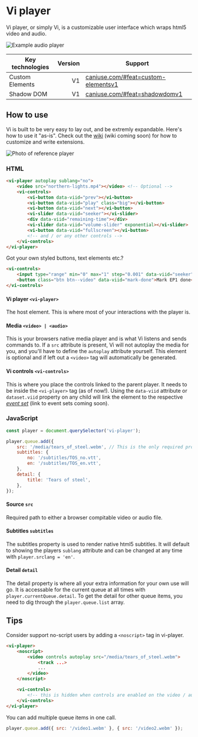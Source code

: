 # Vi player
Vi player, or simply Vi, is a customizable user interface which wraps html5 video and audio.

![Example audio player](http://i.imgur.com/Eacn4L0.png)

| Key technologies | Version | Support                                                                           |
| ---------------- | ------: | --------------------------------------------------------------------------------- |
| Custom Elements  | V1      | [caniuse.com/#feat=custom-elementsv1](http://caniuse.com/#feat=custom-elementsv1) |
| Shadow DOM       | V1      | [caniuse.com/#feat=shadowdomv1](http://caniuse.com/#feat=shadowdomv1)             |

## How to use
Vi is built to be very easy to lay out, and be extremly expandable. Here's how to use it "as-is". Check out the [wiki]() (wiki coming soon) for how to customize and write extensions.

![Photo of reference player](http://i.imgur.com/xuZYh86.png)

### HTML
```html
<vi-player autoplay sublang="no">
    <video src="northern-lights.mp4"></video> <!-- Optional -->
	<vi-controls>
	    <vi-button data-viid="prev"></vi-button>
        <vi-button data-viid="play" class="big"></vi-button>
		<vi-button data-viid="next"></vi-button>
		<vi-slider data-viid="seeker"></vi-slider>
		<div data-viid="remaining-time"></div>
		<vi-slider data-viid="volume-slider" exponential></vi-slider>
        <vi-button data-viid="fullscreen"></vi-button>
        <!-- and / or any other controls -->
	</vi-controls>
</vi-player>
```
Got your own styled buttons, text elements etc.?
```html
<vi-controls>
    <input type="range" min="0" max="1" step="0.001" data-viid="seeker"></button>
    <button class="btn btn--video" data-viid="mark-done">Mark EP1 done</button>
</vi-controls>
```
#### Vi player `<vi-player>`
The host element. This is where most of your interactions with the player is.

#### Media `<video> | <audio>`
This is your browsers native media player and is what Vi listens and sends commands to. If a `src` attribute is present, Vi will not autoplay the media for you, and you'll have to define the `autoplay` attribute yourself. This element is optional and if left out a `<video>` tag will automatically be generated.

#### Vi controls `<vi-controls>`
This is where you place the controls linked to the parent player. It needs to be inside the `<vi-player>` tag (as of now!). Using the `data-viid` attribute or `dataset.viid` property on any child will link the element to the respective [_event set_](#) (link to event sets coming soon).

### JavaScript
```javascript
const player = document.querySelector('vi-player');

player.queue.add({
    src: '/media/tears_of_steel.webm', // This is the only required property
    subtitles: {
        no: '/subtitles/TOS_no.vtt',
        en: '/subtitles/TOS_en.vtt',
    },
    detail: {
        title: 'Tears of steel',
    },
});
```
#### Source `src`
Required path to either a browser compitable video or audio file.

#### Subtitles `subtitles`
The subtitles property is used to render native html5 subtitles. It will default to showing the players `sublang` attribute and can be changed at any time with `player.srclang = 'en'`.

#### Detail `detail`
The detail property is where all your extra information for your own use will go. It is accessable for the current queue at all times with `player.currentQueue.detail`. To get the detail for other queue items, you need to dig through the `player.queue.list` array.

## Tips
Consider support no-script users by adding a `<noscript>` tag in vi-player.
```html
<vi-player>
    <noscript>
        <video controls autoplay src="/media/tears_of_steel.webm">
            <track ...>
            ...
        </video>
    </noscript>

    <vi-controls>
        <!-- this is hidden when controls are enabled on the video / audio tag --->
    </vi-controls>
</vi-player>
```
You can add multiple queue items in one call.
```javascript
player.queue.add({ src: '/video1.webm' }, { src: '/video2.webm' });
```
